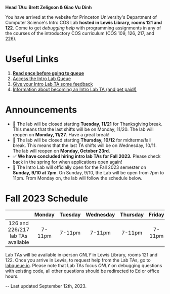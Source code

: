 **Head TAs: Brett Zeligson & Giao Vu Dinh**

You have arrived at the website for Princeton University's Department of Computer Science's Intro COS Lab **hosted in Lewis Library, rooms 121 and 122**. Come to get _debugging help_ with programming assignments in any of the courses of the introductory COS curriculum (COS 109, 126, 217, and 226).

# Useful Links

1. **[Read once before going to queue](/how-to-effectively-use-intro-lab-tas/)**
2. [Access the Intro Lab Queue](https://www.labqueue.io/queues/intro-cs-lab/queue/)
3. [Give your Intro Lab TA some feedback](https://forms.gle/5TcMUZHPyVArP2SE6)
4. [Information about becoming an Intro Lab TA (and get paid!)](/information-about-becoming-an-intro-lab-ta/)

# Announcements
- 🦃 The lab will be closed starting **Tuesday, 11/21** for Thanksgiving break. This means that the last shifts will be on Monday, 11/20. The lab will reopen on **Monday, 11/27**. Have a great break!
- 🍂  The lab will be closed starting **Thursday, 10/12** for midterms/fall break. This means that the last TA shifts will be on Wednesday, 10/11. The lab will reopen on **Monday, October 23rd**.
- ✅ **We have concluded hiring intro lab TAs for Fall 2023.** Please check back in the spring for when applications open again!
- 🐅 The Intro Lab will officially open for the Fall 2023 semester on **Sunday, 9/10 at 7pm**. On Sunday, 9/10, the Lab will be open from 7pm to 11pm. From Monday on, the lab will follow the schedule below.

# Fall 2023 Schedule

|                                   | Monday | Tuesday | Wednesday | Thursday | Friday | Saturday | Sunday |
| :-------------------------------: | :----: | :-----: | :-------: | :------: | :----: | :------: | :----: |
| 126 and 226/217 lab TAs available | 7-11pm | 7-11pm  |  7-11pm   |  7-11pm  | 7-11pm |  3-7pm   | 5-11pm |

Lab TAs will be available in-person _ONLY_ in Lewis Library, rooms 121 and 122. Once you arrive in Lewis, to request help from the Lab TAs, go to [labqueue.io](https://www.labqueue.io/queues/intro-cs-lab/queue/). Please note that Lab TAs focus _ONLY_ on debugging questions with existing code, all other questions should be redirected to Ed or office hours.

-- Last updated September 12th, 2023.
